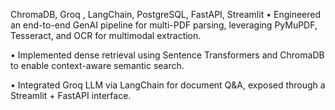 ChromaDB, Groq , LangChain, PostgreSQL, FastAPI, Streamlit
• Engineered an end-to-end GenAI pipeline for multi-PDF parsing, leveraging PyMuPDF, Tesseract, and OCR for multimodal extraction.

• Implemented dense retrieval using Sentence Transformers and ChromaDB to enable context-aware semantic search.

• Integrated Groq LLM via LangChain for document Q&A, exposed through a Streamlit + FastAPI interface.
